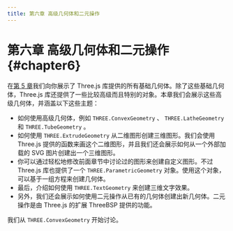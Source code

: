 ```yaml
---
title: 第六章 高级几何体和二元操作
---
```

# 第六章 高级几何体和二元操作 {#chapter6}

在[第 5 章](/docs/chapter5/)我们向你展示了 Three.js 库提供的所有基础几何体。除了这些基础几何体，Three.js 库还提供了一些比较高级而且特别的对象。本章我们会展示这些高级几何体，并涵盖以下这些主题：

* 如何使用高级几何体，例如 `THREE.ConvexGeometry` 、 `THREE.LatheGeometry` 和 `THREE.TubeGeometry` 。
* 如何使用 `THREE.ExtrudeGeometry` 从二维图形创建三维图形。我们会使用 Three.js 提供的函数来画这个二维图形，并且我们还会展示如何从一个外部加载的 SVG 图片创建出一个三维图形。
* 你可以通过轻松地修改前面章节中讨论过的图形来创建自定义图形。不过 Three.js 库也提供了一个 `THREE.ParametricGeometry` 对象。使用这个对象，可以基于一组方程来创建几何体。
* 最后，介绍如何使用 `THREE.TextGeometry` 来创建三维文字效果。
* 另外，我们还会展示如何使用二元操作从已有的几何体创建出新几何体。二元操作是由 Three.js 的扩展 ThreeBSP 提供的功能。

我们从 `THREE.ConvexGeometry` 开始讨论。
